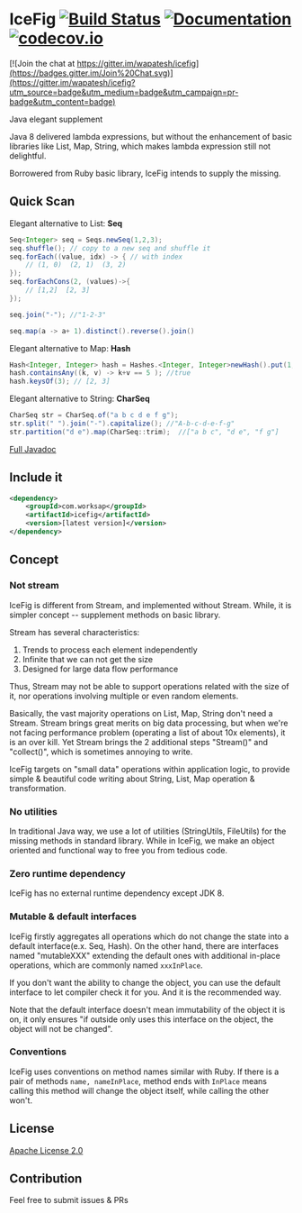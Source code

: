 # IceFig [![Build Status](https://travis-ci.org/wapatesh/icefig.svg?branch=master)](https://travis-ci.org/wapatesh/icefig) [![Documentation](https://readthedocs.org/projects/svg-pottery/badge/?version=latest)](http://www.javadoc.io/doc/com.worksap/icefig) [![codecov.io](http://codecov.io/github/wapatesh/icefig/coverage.svg?branch=master)](http://codecov.io/github/wapatesh/icefig?branch=master)

[![Join the chat at https://gitter.im/wapatesh/icefig](https://badges.gitter.im/Join%20Chat.svg)](https://gitter.im/wapatesh/icefig?utm_source=badge&utm_medium=badge&utm_campaign=pr-badge&utm_content=badge)

Java elegant supplement

Java 8 delivered lambda expressions, but without the enhancement of basic libraries like List, Map, String, which makes
lambda expression still not delightful.

Borrowered from Ruby basic library, IceFig intends to supply the missing.

## Quick Scan

Elegant alternative to List: **Seq**
```java
Seq<Integer> seq = Seqs.newSeq(1,2,3);
seq.shuffle(); // copy to a new seq and shuffle it
seq.forEach((value, idx) -> { // with index
    // (1, 0)  (2, 1)  (3, 2)
});
seq.forEachCons(2, (values)->{
    // [1,2]  [2, 3]
});

seq.join("-"); //"1-2-3"

seq.map(a -> a+ 1).distinct().reverse().join()
```

Elegant alternative to Map: **Hash**
```java
Hash<Integer, Integer> hash = Hashes.<Integer, Integer>newHash().put(1, 2).put(2, 3).put(3, 3);
hash.containsAny((k, v) -> k+v == 5 ); //true
hash.keysOf(3); // [2, 3]
```

Elegant alternative to String: **CharSeq**
```java
CharSeq str = CharSeq.of("a b c d e f g");
str.split(" ").join("-").capitalize(); //"A-b-c-d-e-f-g"
str.partition("d e").map(CharSeq::trim);  //["a b c", "d e", "f g"]
```

[Full Javadoc](http://www.javadoc.io/doc/com.worksap/icefig)

## Include it

```xml
<dependency>
    <groupId>com.worksap</groupId>
    <artifactId>icefig</artifactId>
    <version>[latest version]</version>
</dependency>
```


## Concept

### Not stream

IceFig is different from Stream, and implemented without Stream. While, it is simpler concept -- supplement methods on basic library.

Stream has several characteristics:

1. Trends to process each element independently
2. Infinite that we can not get the size
3. Designed for large data flow performance

Thus, Stream may not be able to support operations related with the size of it, nor operations involving multiple or even random elements.

Basically, the vast majority operations on List, Map, String don't need a Stream. Stream brings great merits on big data processing, but when we're not facing performance problem (operating a list of about 10x elements), it is an over kill. 
Yet Stream brings the 2 additional steps "Stream()" and "collect()", which is sometimes annoying to write.

IceFig targets on "small data" operations within application logic, to provide simple & beautiful code writing about String, List, Map operation & transformation.

### No utilities

In traditional Java way, we use a lot of utilities (StringUtils, FileUtils) for the missing methods in standard library. While in IceFig, we make an object oriented and functional way to free you from tedious code.

### Zero runtime dependency

IceFig has no external runtime dependency except JDK 8.

### Mutable & default interfaces

IceFig firstly aggregates all operations which do not change the state into a default interface(e.x. Seq, Hash).
On the other hand, there are interfaces named "mutableXXX" extending the default ones with additional in-place operations, which are commonly named `xxxInPlace`.

If you don't want the ability to change the object, you can use the default interface to let compiler check it for you. And it is the recommended way.

Note that the default interface doesn't mean immutability of the object it is on, it only ensures "if outside only uses this interface on the object, the object will not be changed".

### Conventions

IceFig uses conventions on method names similar with Ruby. If there is a pair of methods `name, nameInPlace`, method ends with `InPlace` means calling this method will change the object itself, while calling the other won't.


## License

[Apache License 2.0](LICENSE)

## Contribution

Feel free to submit issues & PRs
